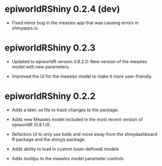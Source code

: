 # epiworldRShiny 0.2.4 (dev)

* Fixed minor bug in the measles app that was causing errors in shinyapps.io.


# epiworldRShiny 0.2.3

* Updated to epiworldR version 0.8.2.0: New version of the measles model with new parameters.

* Improved the UI for the measles model to make it more user-friendly.

# epiworldRShiny 0.2.2

* Adds a `NEWS.md` file to track changes to the package.

* Adds new Measles model included in the most recent version of epiworldR (0.8.1.0).

* Refactors UI to only use bslib and move away from the shinydashboard R package and the shinyjs package.

* Adds ability to load in custom (user-defined) models

* Adds tooltips to the measles model parameter controls
